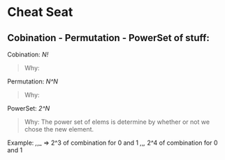 # Cheat Seat

## Cobination - Permutation - PowerSet of stuff:
Cobination: *N!*
> Why: 

Permutation: *N^N*
> Why:

PowerSet: *2^N*
>Why: The power set of elems is determine by whether or not we chose the new element.

Example: _,_,_ => 2^3 of combination for 0 and 1
	  _,_,_,_ 2^4 of combination for 0 and 1



